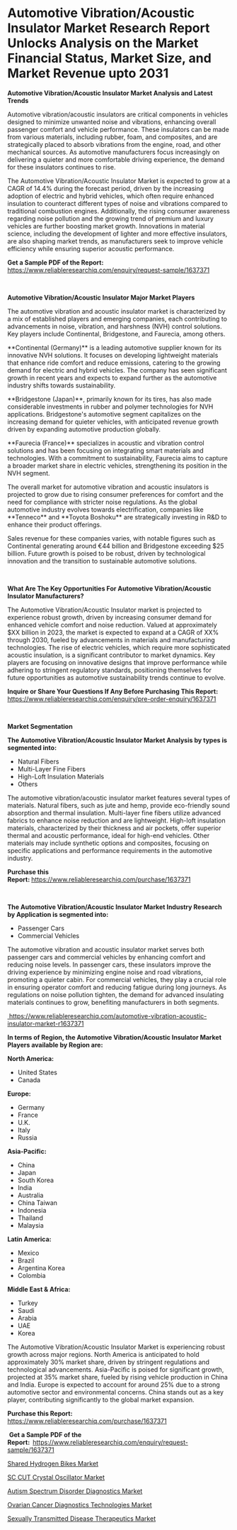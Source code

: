<p><h1>Automotive Vibration/Acoustic Insulator Market Research Report Unlocks Analysis on the Market Financial Status, Market Size, and Market Revenue upto 2031</h1></p><p><strong>Automotive Vibration/Acoustic Insulator Market Analysis and Latest Trends</strong></p>
<p><p>Automotive vibration/acoustic insulators are critical components in vehicles designed to minimize unwanted noise and vibrations, enhancing overall passenger comfort and vehicle performance. These insulators can be made from various materials, including rubber, foam, and composites, and are strategically placed to absorb vibrations from the engine, road, and other mechanical sources. As automotive manufacturers focus increasingly on delivering a quieter and more comfortable driving experience, the demand for these insulators continues to rise.</p><p>The Automotive Vibration/Acoustic Insulator Market is expected to grow at a CAGR of 14.4% during the forecast period, driven by the increasing adoption of electric and hybrid vehicles, which often require enhanced insulation to counteract different types of noise and vibrations compared to traditional combustion engines. Additionally, the rising consumer awareness regarding noise pollution and the growing trend of premium and luxury vehicles are further boosting market growth. Innovations in material science, including the development of lighter and more effective insulators, are also shaping market trends, as manufacturers seek to improve vehicle efficiency while ensuring superior acoustic performance.</p></p>
<p><strong>Get a Sample PDF of the Report:&nbsp;</strong> <a href="https://www.reliableresearchiq.com/enquiry/request-sample/1637371?utm_campaign=1834&utm_medium=2&utm_source=Github&utm_content=ia&utm_term=07122024&utm_id=automotive-vibrationacoustic-insulator">https://www.reliableresearchiq.com/enquiry/request-sample/1637371</a></p>
<p>&nbsp;</p>
<p><strong>Automotive Vibration/Acoustic Insulator Major Market Players</strong></p>
<p><p>The automotive vibration and acoustic insulator market is characterized by a mix of established players and emerging companies, each contributing to advancements in noise, vibration, and harshness (NVH) control solutions. Key players include Continental, Bridgestone, and Faurecia, among others.</p><p>**Continental (Germany)** is a leading automotive supplier known for its innovative NVH solutions. It focuses on developing lightweight materials that enhance ride comfort and reduce emissions, catering to the growing demand for electric and hybrid vehicles. The company has seen significant growth in recent years and expects to expand further as the automotive industry shifts towards sustainability.</p><p>**Bridgestone (Japan)**, primarily known for its tires, has also made considerable investments in rubber and polymer technologies for NVH applications. Bridgestone's automotive segment capitalizes on the increasing demand for quieter vehicles, with anticipated revenue growth driven by expanding automotive production globally.</p><p>**Faurecia (France)** specializes in acoustic and vibration control solutions and has been focusing on integrating smart materials and technologies. With a commitment to sustainability, Faurecia aims to capture a broader market share in electric vehicles, strengthening its position in the NVH segment.</p><p>The overall market for automotive vibration and acoustic insulators is projected to grow due to rising consumer preferences for comfort and the need for compliance with stricter noise regulations. As the global automotive industry evolves towards electrification, companies like **Tenneco** and **Toyota Boshoku** are strategically investing in R&D to enhance their product offerings.</p><p>Sales revenue for these companies varies, with notable figures such as Continental generating around €44 billion and Bridgestone exceeding $25 billion. Future growth is poised to be robust, driven by technological innovation and the transition to sustainable automotive solutions.</p></p>
<p>&nbsp;</p>
<p><strong>What Are The Key Opportunities For Automotive Vibration/Acoustic Insulator Manufacturers?</strong></p>
<p><p>The Automotive Vibration/Acoustic Insulator market is projected to experience robust growth, driven by increasing consumer demand for enhanced vehicle comfort and noise reduction. Valued at approximately $XX billion in 2023, the market is expected to expand at a CAGR of XX% through 2030, fueled by advancements in materials and manufacturing technologies. The rise of electric vehicles, which require more sophisticated acoustic insulation, is a significant contributor to market dynamics. Key players are focusing on innovative designs that improve performance while adhering to stringent regulatory standards, positioning themselves for future opportunities as automotive sustainability trends continue to evolve.</p></p>
<p><strong>Inquire or Share Your Questions If Any Before Purchasing This Report:</strong> <a href="https://www.reliableresearchiq.com/enquiry/pre-order-enquiry/1637371?utm_campaign=1834&utm_medium=2&utm_source=Github&utm_content=ia&utm_term=07122024&utm_id=automotive-vibrationacoustic-insulator">https://www.reliableresearchiq.com/enquiry/pre-order-enquiry/1637371</a></p>
<p>&nbsp;</p>
<p><strong>Market Segmentation</strong></p>
<p><strong>The Automotive Vibration/Acoustic Insulator Market Analysis by types is segmented into:</strong></p>
<p><ul><li>Natural Fibers</li><li>Multi-Layer Fine Fibers</li><li>High-Loft Insulation Materials</li><li>Others</li></ul></p>
<p><p>The automotive vibration/acoustic insulator market features several types of materials. Natural fibers, such as jute and hemp, provide eco-friendly sound absorption and thermal insulation. Multi-layer fine fibers utilize advanced fabrics to enhance noise reduction and are lightweight. High-loft insulation materials, characterized by their thickness and air pockets, offer superior thermal and acoustic performance, ideal for high-end vehicles. Other materials may include synthetic options and composites, focusing on specific applications and performance requirements in the automotive industry.</p></p>
<p><strong>Purchase this Report:&nbsp;</strong><a href="https://www.reliableresearchiq.com/purchase/1637371?utm_campaign=1834&utm_medium=2&utm_source=Github&utm_content=ia&utm_term=07122024&utm_id=automotive-vibrationacoustic-insulator">https://www.reliableresearchiq.com/purchase/1637371</a></p>
<p>&nbsp;</p>
<p><strong>The Automotive Vibration/Acoustic Insulator Market Industry Research by Application is segmented into:</strong></p>
<p><ul><li>Passenger Cars</li><li>Commercial Vehicles</li></ul></p>
<p><p>The automotive vibration and acoustic insulator market serves both passenger cars and commercial vehicles by enhancing comfort and reducing noise levels. In passenger cars, these insulators improve the driving experience by minimizing engine noise and road vibrations, promoting a quieter cabin. For commercial vehicles, they play a crucial role in ensuring operator comfort and reducing fatigue during long journeys. As regulations on noise pollution tighten, the demand for advanced insulating materials continues to grow, benefiting manufacturers in both segments.</p></p>
<p><a href="https://www.reliableresearchiq.com/automotive-vibration-acoustic-insulator-market-r1637371?utm_campaign=1834&utm_medium=2&utm_source=Github&utm_content=ia&utm_term=07122024&utm_id=automotive-vibrationacoustic-insulator">&nbsp;https://www.reliableresearchiq.com/automotive-vibration-acoustic-insulator-market-r1637371</a></p>
<p><strong>In terms of Region, the Automotive Vibration/Acoustic Insulator Market Players available by Region are:</strong></p>
<p>
    <p> <strong> North America: </strong>
        <ul>
            <li>United States</li>
            <li>Canada</li>
        </ul>
        </p> 
    <p> <strong> Europe: </strong>
        <ul>
            <li>Germany</li>
            <li>France</li>
            <li>U.K.</li>
            <li>Italy</li>
            <li>Russia</li>
        </ul>
        </p> 
    <p> <strong> Asia-Pacific: </strong>
        <ul>
            <li>China</li>
            <li>Japan</li>
            <li>South Korea</li>
            <li>India</li>
            <li>Australia</li>
            <li>China Taiwan</li>
            <li>Indonesia</li>
            <li>Thailand</li>
            <li>Malaysia</li>
        </ul>
        </p> 
    <p> <strong> Latin America: </strong>
        <ul>
            <li>Mexico</li>
            <li>Brazil</li>
            <li>Argentina Korea</li>
            <li>Colombia</li>
        </ul>
        </p> 
    <p> <strong> Middle East & Africa: </strong>
        <ul>
            <li>Turkey</li>
            <li>Saudi</li>
            <li>Arabia</li>
            <li>UAE</li>
            <li>Korea</li>
        </ul>
    </p>
    </p>
<p><p>The Automotive Vibration/Acoustic Insulator Market is experiencing robust growth across major regions. North America is anticipated to hold approximately 30% market share, driven by stringent regulations and technological advancements. Asia-Pacific is poised for significant growth, projected at 35% market share, fueled by rising vehicle production in China and India. Europe is expected to account for around 25% due to a strong automotive sector and environmental concerns. China stands out as a key player, contributing significantly to the global market expansion.</p></p>
<p><strong>Purchase this Report: </strong><a href="https://www.reliableresearchiq.com/purchase/1637371?utm_campaign=1834&utm_medium=2&utm_source=Github&utm_content=ia&utm_term=07122024&utm_id=automotive-vibrationacoustic-insulator">https://www.reliableresearchiq.com/purchase/1637371</a></p>
<p>&nbsp;<strong>Get a Sample PDF of the Report:&nbsp;&nbsp;</strong><a href="https://www.reliableresearchiq.com/enquiry/request-sample/1637371?utm_campaign=1834&utm_medium=2&utm_source=Github&utm_content=ia&utm_term=07122024&utm_id=automotive-vibrationacoustic-insulator">https://www.reliableresearchiq.com/enquiry/request-sample/1637371</a></p>
<p><strong></strong></p>
<p><p><a href="https://issuu.com/reportprime-2/docs/shared-hydrogen-bikes-market-size-2030.pptx?utm_campaign=1834&utm_medium=2&utm_source=Github&utm_content=ia&utm_term=07122024&utm_id=automotive-vibrationacoustic-insulator">Shared Hydrogen Bikes Market</a></p><p><a href="https://issuu.com/reportprime-2/docs/sc-cut-crystal-oscillator-market-size-2030.pptx?utm_campaign=1834&utm_medium=2&utm_source=Github&utm_content=ia&utm_term=07122024&utm_id=automotive-vibrationacoustic-insulator">SC CUT Crystal Oscillator Market</a></p><p><a href="https://www.linkedin.com/pulse/surfing-autism-spectrum-disorder-diagnostics-wave-riding-2ek1e?utm_campaign=1834&utm_medium=2&utm_source=Github&utm_content=ia&utm_term=07122024&utm_id=automotive-vibrationacoustic-insulator">Autism Spectrum Disorder Diagnostics Market</a></p><p><a href="https://www.linkedin.com/pulse/t-insight-dial-ziosf?utm_campaign=1834&utm_medium=2&utm_source=Github&utm_content=ia&utm_term=07122024&utm_id=automotive-vibrationacoustic-insulator">Ovarian Cancer Diagnostics Technologies Market</a></p><p><a href="https://www.linkedin.com/pulse/sexually-transmitted-disease-therapeutics-market-trends-pjpde?utm_campaign=1834&utm_medium=2&utm_source=Github&utm_content=ia&utm_term=07122024&utm_id=automotive-vibrationacoustic-insulator">Sexually Transmitted Disease Therapeutics Market</a></p></p>